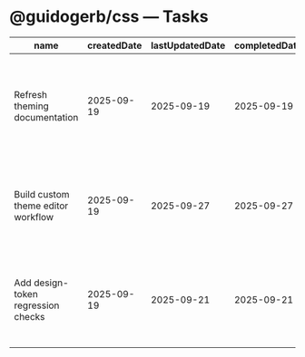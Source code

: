 # @guidogerb/css — Tasks

| name                               | createdDate | lastUpdatedDate | completedDate | status   | description                                                                                                       |
| ---------------------------------- | ----------- | --------------- | ------------- | -------- | ----------------------------------------------------------------------------------------------------------------- |
| Refresh theming documentation      | 2025-09-19  | 2025-09-19      | 2025-09-19    | complete | Ensured the README walks through reset imports, provider setup, and ThemeSelect embedding for tenant apps.        |
| Build custom theme editor workflow | 2025-09-19  | 2025-09-27      | 2025-09-27    | complete | Prototype a modal-driven editor that saves bespoke token sets through the storage helpers and broadcasts updates. |
| Add design-token regression checks | 2025-09-19  | 2025-09-21      | 2025-09-21    | complete | Capture screenshot/DOM snapshots so token regressions are caught before publishing shared CSS.                    |
